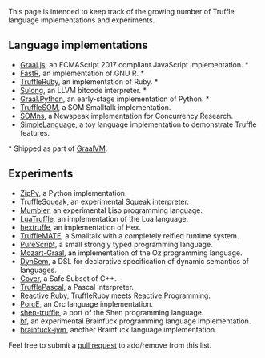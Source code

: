 This page is intended to keep track of the growing number of Truffle language implementations and experiments.

## Language implementations

* [Graal.js](http://www.oracle.com/technetwork/oracle-labs/program-languages/overview/index.html), an ECMAScript 2017 compliant JavaScript implementation. *
* [FastR](https://github.com/graalvm/fastr), an implementation of GNU R. *
* [TruffleRuby](https://github.com/graalvm/truffleruby), an implementation of Ruby. *
* [Sulong](https://github.com/oracle/graal/sulong), an LLVM bitcode interpreter. *
* [Graal.Python](http://www.oracle.com/technetwork/oracle-labs/program-languages/overview/index.html), an early-stage implementation of Python. * 
* [TruffleSOM](https://github.com/SOM-st/TruffleSOM), a SOM Smalltalk implementation. 
* [SOMns](https://github.com/smarr/SOMns), a Newspeak implementation for Concurrency Research.
* [SimpleLanguage](https://github.com/graalvm/simplelanguage), a toy language implementation to demonstrate Truffle features. 

\* Shipped as part of [GraalVM](http://www.oracle.com/technetwork/oracle-labs/program-languages/overview/index.html).

## Experiments

* [ZipPy](https://github.com/securesystemslab/zippy), a Python implementation.
* [TruffleSqueak](https://github.com/timfel/trufflesqueak), an experimental Squeak interpreter.
* [Mumbler](https://github.com/cesquivias/mumbler), an experimental Lisp programming language.
* [LuaTruffle](https://github.com/lucasallan/LuaTruffle), an implementation of the Lua language.
* [hextruffe](https://bitbucket.org/hexafraction/truffles), an implementation of Hex.
* [TruffleMATE](https://github.com/charig/TruffleMATE), a Smalltalk with a completely reified runtime system.
* [PureScript](https://github.com/slamdata/truffled-purescript), a small strongly typed programming language.
* [Mozart-Graal](https://github.com/eregon/mozart-graal), an implementation of the Oz programming language. 
* [DynSem](https://github.com/metaborg/dynsem), a DSL for declarative specification of dynamic semantics of languages.
* [Cover](https://github.com/gerard-/cover), a Safe Subset of C++.
* [TrufflePascal](https://github.com/Aspect26/TrufflePascal/), a Pascal interpreter.
* [Reactive Ruby](https://github.com/guidosalva/ReactiveRubyTruffle), TruffleRuby meets Reactive Programming.
* [PorcE](https://github.com/orc-lang/orc/tree/master/PorcE), an Orc language implementation.
* [shen-truffle](https://github.com/ragnard/shen-truffle), a port of the Shen programming language.
* [bf](https://github.com/chumer/bf/), an experimental Brainfuck programming language implementation.
* [brainfuck-jvm](https://github.com/mthmulders/brainfuck-jvm), another Brainfuck language implementation.

Feel free to submit a [pull request](https://help.github.com/articles/using-pull-requests/) to add/remove from this list.

